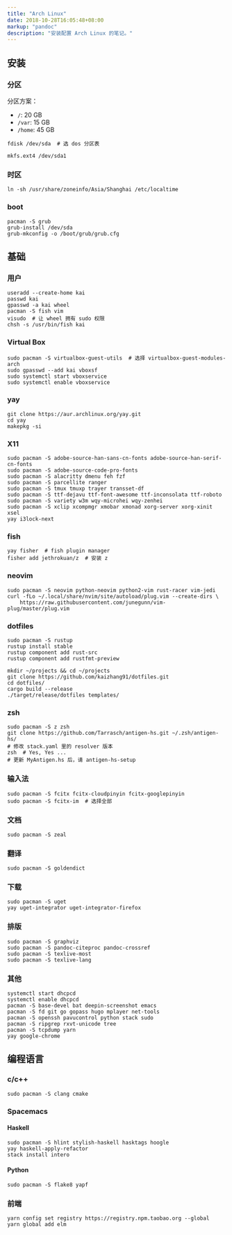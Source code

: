 ```yaml
---
title: "Arch Linux"
date: 2018-10-28T16:05:48+08:00
markup: "pandoc"
description: "安装配置 Arch Linux 的笔记。"
---
```


## 安装

### 分区

分区方案：

- `/`: 20 GB
- `/var`: 15 GB
- `/home`: 45 GB

```
fdisk /dev/sda  # 选 dos 分区表

mkfs.ext4 /dev/sda1
```

### 时区

```
ln -sh /usr/share/zoneinfo/Asia/Shanghai /etc/localtime
```

### boot

```
pacman -S grub
grub-install /dev/sda
grub-mkconfig -o /boot/grub/grub.cfg
```

## 基础

### 用户

```
useradd --create-home kai
passwd kai
gpasswd -a kai wheel
pacman -S fish vim
visudo  # 让 wheel 拥有 sudo 权限
chsh -s /usr/bin/fish kai
```

### Virtual Box

```
sudo pacman -S virtualbox-guest-utils  # 选择 virtualbox-guest-modules-arch
sudo gpasswd --add kai vboxsf
sudo systemctl start vboxservice
sudo systemctl enable vboxservice
```

### yay

```
git clone https://aur.archlinux.org/yay.git
cd yay
makepkg -si
```

### X11

```
sudo pacman -S adobe-source-han-sans-cn-fonts adobe-source-han-serif-cn-fonts
sudo pacman -S adobe-source-code-pro-fonts
sudo pacman -S alacritty dmenu feh fzf
sudo pacman -S parcellite ranger
sudo pacman -S tmux tmuxp trayer transset-df
sudo pacman -S ttf-dejavu ttf-font-awesome ttf-inconsolata ttf-roboto
sudo pacman -S variety w3m wqy-microhei wqy-zenhei
sudo pacman -S xclip xcompmgr xmobar xmonad xorg-server xorg-xinit xsel
yay i3lock-next
```

### fish

```
yay fisher  # fish plugin manager
fisher add jethrokuan/z  # 安装 z
```

### neovim

```
sudo pacman -S neovim python-neovim python2-vim rust-racer vim-jedi
curl -fLo ~/.local/share/nvim/site/autoload/plug.vim --create-dirs \
    https://raw.githubusercontent.com/junegunn/vim-plug/master/plug.vim
```

### dotfiles

```
sudo pacman -S rustup
rustup install stable
rustup component add rust-src
rustup component add rustfmt-preview

mkdir ~/projects && cd ~/projects
git clone https://github.com/kaizhang91/dotfiles.git
cd dotfiles/
cargo build --release
./target/release/dotfiles templates/
```

### zsh

```
sudo pacman -S z zsh
git clone https://github.com/Tarrasch/antigen-hs.git ~/.zsh/antigen-hs/
# 修改 stack.yaml 里的 resolver 版本
zsh  # Yes, Yes ...
# 更新 MyAntigen.hs 后，请 antigen-hs-setup
```

### 输入法

```
sudo pacman -S fcitx fcitx-cloudpinyin fcitx-googlepinyin
sudo pacman -S fcitx-im  # 选择全部
```

### 文档

```
sudo pacman -S zeal
```

### 翻译

```
sudo pacman -S goldendict
```

### 下载

```
sudo pacman -S uget
yay uget-integrator uget-integrator-firefox
```

### 排版

```
sudo pacman -S graphviz
sudo pacman -S pandoc-citeproc pandoc-crossref
sudo pacman -S texlive-most
sudo pacman -S texlive-lang
```

### 其他

```
systemctl start dhcpcd
systemctl enable dhcpcd
pacman -S base-devel bat deepin-screenshot emacs
pacman -S fd git go gopass hugo mplayer net-tools
pacman -S openssh pavucontrol python stack sudo
pacman -S ripgrep rxvt-unicode tree
pacman -S tcpdump yarn
yay google-chrome
```

## 编程语言

### c/c++

```
sudo pacman -S clang cmake
```

### Spacemacs

#### Haskell

```
sudo pacman -S hlint stylish-haskell hasktags hoogle
yay haskell-apply-refactor
stack install intero
```

#### Python

```
sudo pacman -S flake8 yapf
```

### 前端

```
yarn config set registry https://registry.npm.taobao.org --global
yarn global add elm
```
